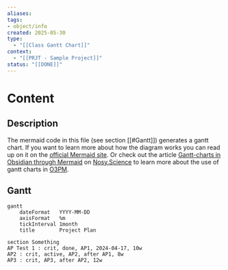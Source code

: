 ```yaml
---
aliases:
tags:
- object/info
created: 2025-05-30
type:
  - "[[Class Gantt Chart]]"
context:
  - "[[PRJT - Sample Project]]"
status: "[[DONE]]"
---
```

# Content
## Description
The mermaid code in this file (see section [[#Gantt]]) generates a gantt chart. 
If you want to learn more about how the diagram works you can read up on it on the [official Mermaid site](https://mermaid.js.org/syntax/gantt.html). Or check out the article [Gantt-charts in Obsidian through Mermaid](https://nosy.science/2025/04/29/gantt-charts-in-obsidian-through-mermaid/) on [Nosy.Science](https://nosy.science/) to learn more about the use of gantt charts in [O3PM](https://nosy.science/2025/05/10/object-oriented-management-in-obsidian-o3pm/).

## Gantt

```mermaid
gantt
    dateFormat   YYYY-MM-DD
    axisFormat   %m
    tickInterval 1month
    title        Project Plan

section Something
AP Test 1 : crit, done, AP1, 2024-04-17, 10w
AP2 : crit, active, AP2, after AP1, 8w
AP3 : crit, AP3, after AP2, 12w

```